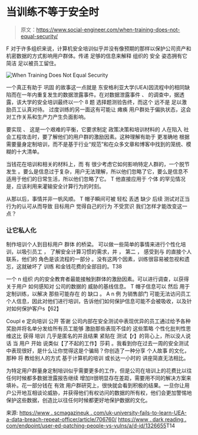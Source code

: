 # 当训练不等于安全时

> 原文：<https://www.social-engineer.com/when-training-does-not-equal-security/>

F 对于许多组织来说，计算机安全培训似乎并没有像预期的那样以保护公司资产和机密数据的方式影响用户群体。传递 足够的信息来解释 组织的 安全 姿态拥有它 简洁 足以被员工留住。

![When Training Does Not Equal Security](img/32810b2acd2ebaf639b766eaaa94f5ff.png)

一个真正有助于 巩固 的故事这一点就是 东安格利亚大学(UEA)因流程中的相同缺陷而在一年内重复发生的数据泄露事件。在对数据泄露事件 、 的调查中，据透露，该大学的安全培训最终以一个 8 题 选择题测验告终，而这个 远不是 足以激励员工认真对待。 过度训练的另一面这有可能让 瘫痪 用户群处于偏执状态，这会对工作关系和生产力产生负面影响。

要实现 、 这是一个艰难的平衡，它要求制定 政策决策和培训材料的 人在陷入 社会工程攻击时，要了解他们的用户群的激励因素。这种理解有助于 更准确地 根据需要量身定制培训，而不是基于行业“规范”和在众多文章和博客中找到的笼统、模糊的十大清单。

当钱花在培训和相关的材料上，而 有 很少考虑它如何影响特定人群的，一个脱节发生 。要么是信息过于复杂，用户无法理解，所以他们忽略了它，要么是信息不适用于他们的日常生活，所以他们忽略了它。 T 他直接应用于 个体 的罕见情况是，应该利用来灌输安全计算行为的时刻。

从那以后，事情并非一帆风顺。 T 帽子瞬间可被 轻松 丢透 缺少 后续 测试对正当行为的认可从而导致 目标用户 觉得自己的行为 不受赏识 我们怎样才能改变这一点？

### 让它私人化

制作培训个人到目标用户 群体 的桥梁。 可以做一些简单的事情来进行个性化培训，以吸引员工 ， 了解安全计算习惯的需求，并 ， 第二 ， 感受到与 的直接个人联系，他们的 角色是该流程的一部分 。没有这两个因素，训练很容易被忽视和遗忘，这就破坏了 训练 和金钱花费的全部目的。T38

一个 n 组织 内的安全教育者最能接触到群体的激励因素。可以进行调查，以获得关于用户 如何感知对 公司的数据的 威胁的基线信息。 T 帽子信息可以 然后 用于定制训练，以解决 那些可能存在 的 缺口 。 A n 例 为销售部门 可能无法访问员工个人信息，因此对他们进行培训，告诉他们如何保护信息可能不会被吸收，以及针对如何保护客户s【62】

Coupl e 定向培训 公开 答谢 公司内部在安全测试中表现优异的员工通过给予各种奖励并将名单分发给所有员工能够 激励那些表现不佳的 这些策略 个性化批判性思维这比 获得 培训 几乎是匿名的并且结果 紧贴在 测试【r】的背心上，所以没人说话 当 用户 开始 说类似【了不起的工作】莎莉 。我看到你在过去一周的安全测试中表现很好，是什么让你觉得这是个骗局？你创造了一种分享 个人故事 的文化，那种 将 教给别人的方式 基于计算机的培训 或长达一小时的 讲座简直无法相比。

为特定用户群量身定制培训似乎需要更多的工作，但是公司在培训上的花费比以往任何时候都多数据泄露报告继续 增加It很明显存在差距，需要用不同的解决方案来填补。花一部分钱在 有效 用户群研究上，很快就会看到积极的结果。一旦你让用户公开地互相谈论威胁，并获得他们有权访问的数据的所有权，他们会更加警惕地保护这些数据，创造比以往任何时候都更好地保护数据的文化。

来源:
[https://www . scmagazineuk . com/uk-university-fails-to-learn-UEA-a-data-breach-repeat-officer/article/706760/](https://www.scmagazineuk.com/uk-university-fails-to-learn--uea-a-data-breach-repeat-offender/article/706760/) [https://www . dark reading . com/endpoint/user-ed-patching-people-vs-vulns/a/d-id/1326655](https://www.darkreading.com/endpoint/user-ed-patching-people-vs-vulns/a/d-id/1326655)T14